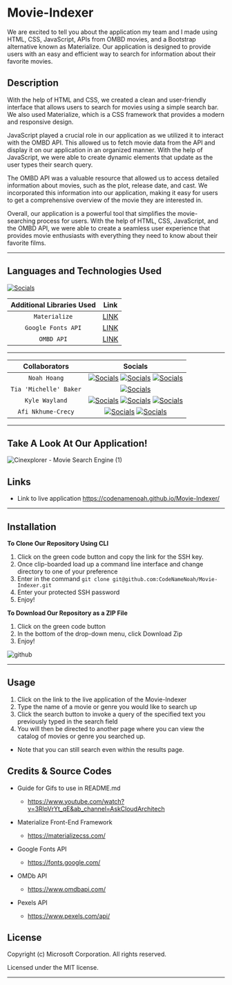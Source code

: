 # Movie-Indexer

We are excited to tell you about the application my team and I made using HTML, CSS, JavaScript, APIs from OMBD movies, and a Bootstrap alternative known as Materialize. Our application is designed to provide users with an easy and efficient way to search for information about their favorite movies.

## Description

With the help of HTML and CSS, we created a clean and user-friendly interface that allows users to search for movies using a simple search bar. We also used Materialize, which is a CSS framework that provides a modern and responsive design.

JavaScript played a crucial role in our application as we utilized it to interact with the OMBD API. This allowed us to fetch movie data from the API and display it on our application in an organized manner. With the help of JavaScript, we were able to create dynamic elements that update as the user types their search query.

The OMBD API was a valuable resource that allowed us to access detailed information about movies, such as the plot, release date, and cast. We incorporated this information into our application, making it easy for users to get a comprehensive overview of the movie they are interested in.

Overall, our application is a powerful tool that simplifies the movie-searching process for users. With the help of HTML, CSS, JavaScript, and the OMBD API, we were able to create a seamless user experience that provides movie enthusiasts with everything they need to know about their favorite films.

---

## Languages and Technologies Used

[![Socials](https://skillicons.dev/icons?i=html,css,js,git)](https://skillicons.dev)

| Additional Libraries Used |                    Link                     |
| :-----------------------: | :-----------------------------------------: |
|       `Materialize`       |     [LINK](https://materializecss.com/)     |
|    `Google Fonts API`     | [LINK](https://developers.google.com/fonts) |
|        `OMBD API`         |      [LINK](https://www.omdbapi.com/)       |

---

|     Collaborators      |                                                                                                                                  Socials                                                                                                                                   |
| :--------------------: | :------------------------------------------------------------------------------------------------------------------------------------------------------------------------------------------------------------------------------------------------------------------------: |
|      `Noah Hoang`      | [![Socials](https://skillicons.dev/icons?i=git)](https://github.com/codenamenoah) [![Socials](https://skillicons.dev/icons?i=linkedin)](https://www.linkedin.com/in/codenamenoah/) [![Socials](https://skillicons.dev/icons?i=twitter)](https://twitter.com/CodeNameNoahH) |
| `Tia 'Michelle' Baker` |                                                                                           [![Socials](https://skillicons.dev/icons?i=git)](https://github.com/michellebaker1129)                                                                                           |
|     `Kyle Wayland`     |                      [![Socials](https://skillicons.dev/icons?i=git)](-) [![Socials](https://skillicons.dev/icons?i=linkedin)](https://github.com/codenamenoah) [![Socials](https://skillicons.dev/icons?i=twitter)](https://github.com/codenamenoah)                      |
|   `Afi Nkhume-Crecy`   |                                        [![Socials](https://skillicons.dev/icons?i=git)](https://github.com/AFICRECY) [![Socials](https://skillicons.dev/icons?i=linkedin)](https://www.linkedin.com/in/afi-nkhume-crecy-932862128/)                                        |

---

## Take A Look At Our Application!

![Cinexplorer - Movie Search Engine (1)](https://user-images.githubusercontent.com/127361736/231364570-eb024729-1fe9-4134-a29f-bc1f010a6c50.gif)

## Links

- Link to live application https://codenamenoah.github.io/Movie-Indexer/

---

## Installation

**To Clone Our Repository Using CLI**

1. Click on the green code button and copy the link for the SSH key.
2. Once clip-boarded load up a command line interface and change directory to one of your preference
3. Enter in the command `git clone git@github.com:CodeNameNoah/Movie-Indexer.git`
4. Enter your protected SSH password
5. Enjoy!

**To Download Our Repository as a ZIP File**

1. Click on the green code button
2. In the bottom of the drop-down menu, click Download Zip
3. Enjoy!

![github](https://user-images.githubusercontent.com/127361736/227422005-d28a9020-e331-4098-976b-df9c1e545bb4.png)

---

## Usage

1. Click on the link to the live application of the Movie-Indexer
2. Type the name of a movie or genre you would like to search up
3. Click the search button to invoke a query of the specified text you previously typed in the search field
4. You will then be directed to another page where you can view the catalog of movies or genre you searched up.

- Note that you can still search even within the results page.

## Credits & Source Codes

- Guide for Gifs to use in README.md

  - https://www.youtube.com/watch?v=3RlpVrYt_qE&ab_channel=AskCloudArchitech

- Materialize Front-End Framework

  - https://materializecss.com/

- Google Fonts API

  - https://fonts.google.com/

- OMDb API

  - https://www.omdbapi.com/

- Pexels API

  - https://www.pexels.com/api/

## License

Copyright (c) Microsoft Corporation. All rights reserved.

Licensed under the MIT license.

---
